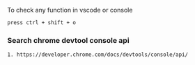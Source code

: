 To check any function in vscode or console
```bash
press ctrl + shift + o
```
### Search chrome devtool console api
```bash
1. https://developer.chrome.com/docs/devtools/console/api/
```